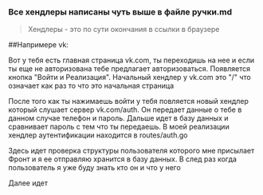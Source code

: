 ### Все хендлеры написаны чуть выше в файле ручки.md

> Хендлеры - это по сути окончания в ссылки в браузере


##Напримере vk:

Вот у тебя есть главная страница vk.com, ты переходишь на нее и если ты еще не авторизована тебе предлагает авторизоваться. Появляется кнопка "Войти и Реализация".
Начальный хендлер у vk.com это "/" что означает как раз то что это начальная страница

После того как ты нажимаешь войти у тебя повляется новый хендлер который слушает сервер vk.com/auth. Он передает данные о тебе в данном случае телефон и пароль.
Дальше идет в базу данных и сравнивает пароль с тем что ты передаешь.
В моей реализации хендлер аутентификации находится в routes/auth.go

Здесь идет проверка структуры пользователя которого мне присылает Фронт и я ее отправляю хранится в базу данных. В след раз когда пользователь я уже буду знать кто он и что у него

Далее идет